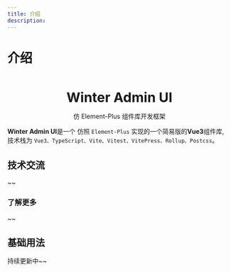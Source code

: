 ```yaml
---
title: 介绍
description:
---
```


# 介绍

<br />
<br />
<div style="text-align:center">
<b style="font-size:30px">Winter Admin UI</b>
<p>仿 Element-Plus 组件库开发框架</p>

</div>

**Winter Admin UI**是一个 仿照 `Element-Plus` 实现的一个简易版的**Vue3**组件库, 技术栈为 `Vue3、TypeScript、Vite、Vitest、VitePress、Rollup、Postcss`。

## 技术交流

~~

### 了解更多

~~

## 基础用法

持续更新中~~
